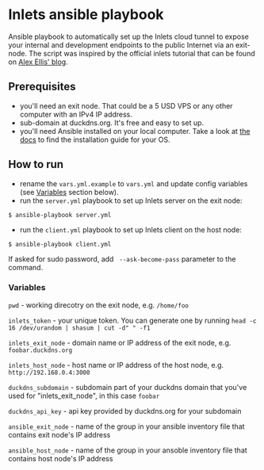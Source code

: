 # Inlets ansible playbook

Ansible playbook to automatically set up the Inlets cloud tunnel to expose your internal and development endpoints to the public Internet via an exit-node. 
The script was inspired by the official inlets tutorial that can be found on [Alex Ellis' blog](https://blog.alexellis.io/https-inlets-local-endpoints/).

## Prerequisites
- you'll need an exit node. That could be a 5 USD VPS or any other computer with an IPv4 IP address. 
- sub-domain at duckdns.org. It's free and easy to set up.
- you'll need Ansible installed on your local computer. Take a look at [the docs](https://docs.ansible.com/ansible/latest/installation_guide/index.html) to find the installation guide for your OS.

## How to run
- rename the `vars.yml.example` to `vars.yml` and update config variables (see [Variables](#variables) section below).
- run the `server.yml` playbook to set up Inlets server on the exit node:

```
$ ansible-playbook server.yml
```

- run the `client.yml` playbook to set up Inlets client on the host node:

```
$ ansible-playbook client.yml
```

If asked for sudo password, add ` --ask-become-pass` parameter to the command.

### Variables
`pwd` - working direcotry on the exit node, e.g. `/home/foo`

`inlets_token` - your unique token. You can generate one by running `head -c 16 /dev/urandom | shasum | cut -d" " -f1`

`inlets_exit_node` - domain name or IP address of the exit node, e.g. `foobar.duckdns.org`

`inlets_host_node` - host name or IP address of the host node, e.g. `http://192.168.0.4:3000`

`duckdns_subdomain` - subdomain part of your duckdns domain that you've used for "inlets_exit_node", in this case `foobar`

`duckdns_api_key` - api key provided by duckdns.org for your subdomain

`ansible_exit_node` - name of the group in your ansible inventory file that contains exit node's IP address

`ansible_host_node` - name of the group in your ansoble inventory file that contains host node's IP address

